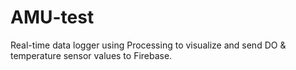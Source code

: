 # AMU-test
Real-time data logger using Processing to visualize and send DO &amp; temperature sensor values to Firebase.
